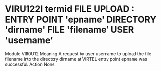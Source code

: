 # VIRU122I termid FILE UPLOAD : ENTRY POINT 'epname' DIRECTORY 'dirname' FILE 'filename’ USER 'username’
Module
    VIR0U12
Meaning
    A request by user username to upload the file filename into the directory dirname at VIRTEL entry point epname was successful.
Action
    None.
